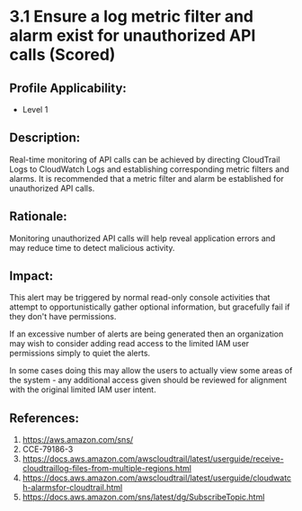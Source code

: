 # 3.1 Ensure a log metric filter and alarm exist for unauthorized API calls (Scored)

## Profile Applicability:

- Level 1

## Description:

Real-time monitoring of API calls can be achieved by directing CloudTrail Logs to CloudWatch Logs and establishing corresponding metric filters and alarms. It is recommended that a metric filter and alarm be established for unauthorized API calls.

## Rationale:

Monitoring unauthorized API calls will help reveal application errors and may reduce time
to detect malicious activity.

## Impact:

This alert may be triggered by normal read-only console activities that attempt to opportunistically gather optional information, but gracefully fail if they don't have permissions.

If an excessive number of alerts are being generated then an organization may wish to consider adding read access to the limited IAM user permissions simply to quiet the alerts.

In some cases doing this may allow the users to actually view some areas of the system - any additional access given should be reviewed for alignment with the original limited IAM user intent.

## References:

1. https://aws.amazon.com/sns/
2. CCE-79186-3
3. https://docs.aws.amazon.com/awscloudtrail/latest/userguide/receive-cloudtraillog-files-from-multiple-regions.html
4. https://docs.aws.amazon.com/awscloudtrail/latest/userguide/cloudwatch-alarmsfor-cloudtrail.html
5. https://docs.aws.amazon.com/sns/latest/dg/SubscribeTopic.html